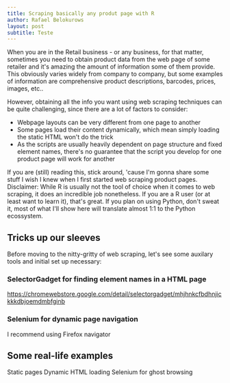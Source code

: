 ```yaml
---
title: Scraping basically any produt page with R
author: Rafael Belokurows
layout: post
subtitle: Teste
---
```


When you are in the Retail business - or any business, for that matter, sometimes you need to obtain product data from the web page of some retailer and it's amazing the amount of information some of them provide. This obviously varies widely from company to company, but some examples of information are comprehensive product descriptions, barcodes, prices, images, etc..

However, obtaining all the info you want using web scraping techniques can be quite challenging, since there are a lot of factors to consider:
- Webpage layouts can be very different from one page to another
- Some pages load their content dynamically, which mean simply loading the static HTML won't do the trick
- As the scripts are usually heavily dependent on page structure and fixed element names, there's no guarantee that the script you develop for one product page will work for another

If you are (still) reading this, stick around, 'cause I'm gonna share some stuff I wish I knew when I first started web scraping product pages. 
Disclaimer: While R is usually not the tool of choice when it comes to web scraping, it does an incredible job nonetheless. If you are a R user (or at least want to learn it), that's great. If you plan on using Python, don't sweat it, most of what I'll show here will translate almost 1:1 to the Python ecossystem.

## Tricks up our sleeves

Before moving to the nitty-gritty of web scraping, let's see some auxilary tools and initial set up necessary:

### SelectorGadget for finding element names in a HTML page

https://chromewebstore.google.com/detail/selectorgadget/mhjhnkcfbdhnjickkkdbjoemdmbfginb

### Selenium for dynamic page navigation

I recommend using Firefox navigator


## Some real-life examples

Static pages
Dynamic HTML loading
Selenium for ghost browsing

